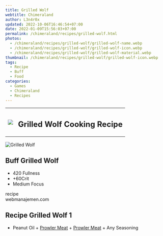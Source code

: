 ```yaml
---
title: Grilled Wolf
webtitle: Chimeraland
author: L3n4r0x
updated: 2022-10-06T16:46:54+07:00
date: 2022-01-09T15:56:03+07:00
permalink: /chimeraland/recipes/grilled-wolf.html
photos:
  - /chimeraland/recipes/grilled-wolf/grilled-wolf-name.webp
  - /chimeraland/recipes/grilled-wolf/grilled-wolf-icon.webp
  - /chimeraland/recipes/grilled-wolf/grilled-wolf-material.webp
thumbnail: /chimeraland/recipes/grilled-wolf/grilled-wolf-icon.webp
tags:
  - Recipe
  - Buff
  - Food
categories:
  - Games
  - Chimeraland
  - Recipes
---
```


<section id="bootstrap-wrapper"><link rel="stylesheet" href="https://cdn.statically.io/gh/dimaslanjaka/Web-Manajemen/40ac3225/css/bootstrap-4.5-wrapper.css"/><div class="row mb-2"><div class="col-md-12 mb-2"><table class="table" id="post-info"><tbody><tr><td><img class="d-inline-block me-2" src="/chimeraland/recipes/grilled-wolf/grilled-wolf-icon.webp" width="auto" height="auto"/></td><td><h1 class="fs-5">Grilled Wolf Cooking Recipe</h1></td></tr></tbody></table></div></div><div class="card mb-2"><div class="row g-0"><div class="col-sm-4 position-relative mb-2"><img src="/chimeraland/recipes/grilled-wolf/grilled-wolf-material.webp" class="card-img fit-cover w-100 h-100" alt="Grilled Wolf" data-fancybox="true"/></div><div class="col-sm-8 mb-2"><div class="card-body"><h2 class="card-title fs-5">Buff Grilled Wolf</h2><div class="card-text"><ul><li>420 Fullness</li><li>+60Crit</li><li>Medium Focus</li></ul></div><span class="badge rounded-pill bg-dark">recipe</span></div><div class="card-footer text-end text-muted">webmanajemen.com</div></div></div></div><div class="row mb-2"><div class="col-12 col-lg-6 recipe-item mb-2"><div class="card"><div class="card-body"><h2 class="card-title fs-5">Recipe Grilled Wolf 1</h2><div class="card-text"><ul><li>Peanut Oil<span> + </span><a class="text-decoration-none" href="/chimeraland/materials/prowler-meat.html">Prowler Meat</a><span> + </span><a class="text-decoration-none" href="/chimeraland/materials/prowler-meat.html">Prowler Meat</a><span> + </span>Any Seasoning</li></ul></div></div></div></div></div></section>
